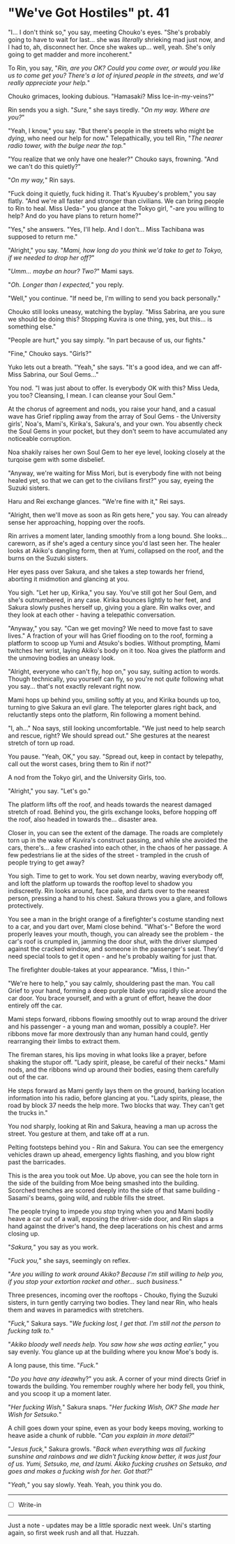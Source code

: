 # "We've Got Hostiles" pt. 41

"I... I don't think so," you say, meeting Chouko's eyes. "She's probably going to have to wait for last... she was *literally* shrieking mad just now, and I had to, ah, disconnect her. Once she wakes up... well, yeah. She's only going to get madder and more incoherent."

To Rin, you say, "*Rin, are you OK? Could you come over, or would you like us to come get you? There's a lot of injured people in the streets, and we'd really appreciate your help.*"

Chouko grimaces, looking dubious. "Hamasaki? Miss Ice-in-my-veins?"

Rin sends you a sigh. "*Sure,*" she says tiredly. "*On my way. Where are you?*"

"Yeah, I know," you say. "But there's people in the streets who might be *dying*, who need our help for now." Telepathically, you tell Rin, "*The nearer radio tower, with the bulge near the top.*"

"You realize that we only have one healer?" Chouko says, frowning. "And we can't do this quietly?"

"*On my way,*" Rin says.

"Fuck doing it quietly, fuck hiding it. That's Kyuubey's problem," you say flatly. "And we're all faster and stronger than civilians. We can bring people to Rin to heal. Miss Ueda-" you glance at the Tokyo girl, "-are you willing to help? And do you have plans to return home?"

"Yes," she answers. "Yes, I'll help. And I don't... Miss Tachibana was supposed to return me."

"Alright," you say. "*Mami, how long do you think we'd take to get to Tokyo, if we needed to drop her off?*"

"*Umm... maybe an hour? Two?*" Mami says.

"*Oh. Longer than I expected,*" you reply.

"Well," you continue. "If need be, I'm willing to send you back personally."

Chouko still looks uneasy, watching the byplay. "Miss Sabrina, are you sure we should be doing this? Stopping Kuvira is one thing, yes, but this... is something else."

"People are hurt," you say simply. "In part because of us, our fights."

"Fine," Chouko says. "Girls?"

Yuko lets out a breath. "Yeah," she says. "It's a good idea, and we can aff- Miss Sabrina, our Soul Gems..."

You nod. "I was just about to offer. Is everybody OK with this? Miss Ueda, you too? Cleansing, I mean. I can cleanse your Soul Gem."

At the chorus of agreement and nods, you raise your hand, and a casual wave has Grief rippling away from the array of Soul Gems - the University girls', Noa's, Mami's, Kirika's, Sakura's, and your own. You absently check the Soul Gems in your pocket, but they don't seem to have accumulated any noticeable corruption.

Noa shakily raises her own Soul Gem to her eye level, looking closely at the turqoise gem with some disbelief.

"Anyway, we're waiting for Miss Mori, but is everybody fine with not being healed yet, so that we can get to the civilians first?" you say, eyeing the Suzuki sisters.

Haru and Rei exchange glances. "We're fine with it," Rei says.

"Alright, then we'll move as soon as Rin gets here," you say. You can already sense her approaching, hopping over the roofs.

Rin arrives a moment later, landing smoothly from a long bound. She looks... careworn, as if she's aged a century since you'd last seen her. The healer looks at Akiko's dangling form, then at Yumi, collapsed on the roof, and the burns on the Suzuki sisters.

Her eyes pass over Sakura, and she takes a step towards her friend, aborting it midmotion and glancing at you.

You sigh. "Let her up, Kirika," you say. You've still got her Soul Gem, and she's outnumbered, in any case. Kirika bounces lightly to her feet, and Sakura slowly pushes herself up, giving you a glare. Rin walks over, and they look at each other - having a telepathic conversation.

"Anyway," you say. "Can we get moving? We need to move fast to save lives." A fraction of your will has Grief flooding on to the roof, forming a platform to scoop up Yumi and Atsuko's bodies. Without prompting, Mami twitches her wrist, laying Akiko's body on it too. Noa gives the platform and the unmoving bodies an uneasy look.

"Alright, everyone who can't fly, hop on," you say, suiting action to words. Though technically, you yourself can fly, so you're not *quite* following what you say... that's not exactly relevant right now.

Mami hops up behind you, smiling softly at you, and Kirika bounds up too, turning to give Sakura an evil glare. The teleporter glares right back, and reluctantly steps onto the platform, Rin following a moment behind.

"I, ah..." Noa says, still looking uncomfortable. "We just need to help search and rescue, right? We should spread out." She gestures at the nearest stretch of torn up road.

You pause. "Yeah, OK," you say. "Spread out, keep in contact by telepathy, call out the worst cases, bring them to Rin if not?"

A nod from the Tokyo girl, and the University Girls, too.

"Alright," you say. "Let's go."

The platform lifts off the roof, and heads towards the nearest damaged stretch of road. Behind you, the girls exchange looks, before hopping off the roof, also headed in towards the... disaster area.

Closer in, you can see the extent of the damage. The roads are completely torn up in the wake of Kuvira's construct passing, and while she avoided the cars, there's... a few crashed into each other, in the chaos of her passage. A few pedestrians lie at the sides of the street - trampled in the crush of people trying to get away?

You sigh. Time to get to work. You set down nearby, waving everybody off, and loft the platform up towards the rooftop level to shadow you indiscreetly. Rin looks around, face pale, and darts over to the nearest person, pressing a hand to his chest. Sakura throws you a glare, and follows protectively.

You see a man in the bright orange of a firefighter's costume standing next to a car, and you dart over, Mami close behind. "What's-" Before the word properly leaves your mouth, though, you can already see the problem - the car's roof is crumpled in, jamming the door shut, with the driver slumped against the cracked window, and someone in the passenger's seat. They'd need special tools to get it open - and he's probably waiting for just that.

The firefighter double-takes at your appearance. "Miss, I thin-"

"We're here to help," you say calmly, shouldering past the man. You call Grief to your hand, forming a deep purple blade you rapidly slice around the car door. You brace yourself, and with a grunt of effort, heave the door entirely off the car.

Mami steps forward, ribbons flowing smoothly out to wrap around the driver and his passenger - a young man and woman, possibly a couple?. Her ribbons move far more dextrously than any human hand could, gently rearranging their limbs to extract them.

The fireman stares, his lips moving in what looks like a prayer, before shaking the stupor off. "Lady spirit, please, be careful of their necks." Mami nods, and the ribbons wind up around their bodies, easing them carefully out of the car.

He steps forward as Mami gently lays them on the ground, barking location information into his radio, before glancing at you. "Lady spirits, please, the road by block 37 needs the help more. Two blocks that way. They can't get the trucks in."

You nod sharply, looking at Rin and Sakura, heaving a man up across the street. You gesture at them, and take off at a run.

Pelting footsteps behind you - Rin and Sakura. You can see the emergency vehicles drawn up ahead, emergency lights flashing, and you blow right past the barricades.

This is the area you took out Moe. Up above, you can see the hole torn in the side of the building from Moe being smashed into the building. Scorched trenches are scored deeply into the side of that same building - Sasami's beams, going wild, and rubble fills the street.

The people trying to impede you *stop* trying when you and Mami bodily heave a car out of a wall, exposing the driver-side door, and Rin slaps a hand against the driver's hand, the deep lacerations on his chest and arms closing up.

"*Sakura,*" you say as you work.

"*Fuck you,*" she says, seemingly on reflex.

"*Are you willing to work around Akiko? Because I'm still willing to help you, if you stop your extortion racket and other... such business.*"

Three presences, incoming over the rooftops - Chouko, flying the Suzuki sisters, in turn gently carrying two bodies. They land near Rin, who heals them and waves in paramedics with stretchers.

"*Fuck,*" Sakura says. "*We fucking lost, I get that. I'm still not the person to fucking talk to.*"

"*Akiko bloody well needs help. You saw how she was acting earlier,*" you say evenly. You glance up at the building where you know Moe's body is.

A long pause, this time. "*Fuck.*"

"*Do you have any idea*why?" you ask. A corner of your mind directs Grief in towards the building. You remember roughly where her body fell, you think, and you scoop it up a moment later.

"*Her fucking Wish,*" Sakura snaps. "*Her fucking Wish, OK? She made her Wish for Setsuko.*"

A chill goes down your spine, even as your body keeps moving, working to heave aside a chunk of rubble. "*Can you explain in more detail?*"

"*Jesus fuck,*" Sakura growls. "*Back when everything was all fucking sunshine and rainbows and we didn't fucking know better, it was just four of us. Yumi, Setsuko, me, and Izumi. Akiko fucking crushes on Setsuko, and goes and makes a fucking wish for her. Got that?*"

"*Yeah,*" you say slowly. Yeah. Yeah, you think you do.

---

- [ ] Write-in

---

Just a note - updates may be a little sporadic next week. Uni's starting again, so first week rush and all that. Huzzah.
